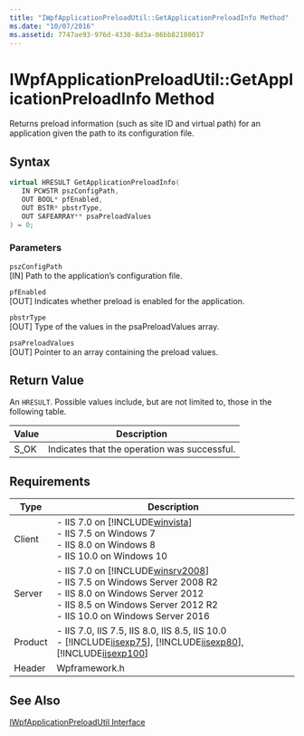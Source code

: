 ```yaml
---
title: "IWpfApplicationPreloadUtil::GetApplicationPreloadInfo Method"
ms.date: "10/07/2016"
ms.assetid: 7747ae93-976d-4330-8d3a-06bb82180017
---
```

# IWpfApplicationPreloadUtil::GetApplicationPreloadInfo Method
Returns preload information (such as site ID and virtual path) for an application given the path to its configuration file.  
  
## Syntax  
  
```cpp  
virtual HRESULT GetApplicationPreloadInfo(  
   IN PCWSTR pszConfigPath,  
   OUT BOOL* pfEnabled,  
   OUT BSTR* pbstrType,  
   OUT SAFEARRAY** psaPreloadValues  
) = 0;  
```  
  
### Parameters  
 `pszConfigPath`  
 [IN] Path to the application’s configuration file.  
  
 `pfEnabled`  
 [OUT] Indicates whether preload is enabled for the application.  
  
 `pbstrType`  
 [OUT] Type of the values in the psaPreloadValues array.  
  
 `psaPreloadValues`  
 [OUT] Pointer to an array containing the preload values.  
  
## Return Value  
 An `HRESULT`. Possible values include, but are not limited to, those in the following table.  
  
|Value|Description|  
|-----------|-----------------|  
|S_OK|Indicates that the operation was successful.|  
  
## Requirements  
  
|Type|Description|  
|----------|-----------------|  
|Client|-   IIS 7.0 on [!INCLUDE[winvista](../../wmi-provider/includes/winvista-md.md)]<br />-   IIS 7.5 on Windows 7<br />-   IIS 8.0 on Windows 8<br />-   IIS 10.0 on Windows 10|  
|Server|-   IIS 7.0 on [!INCLUDE[winsrv2008](../../wmi-provider/includes/winsrv2008-md.md)]<br />-   IIS 7.5 on Windows Server 2008 R2<br />-   IIS 8.0 on Windows Server 2012<br />-   IIS 8.5 on Windows Server 2012 R2<br />-   IIS 10.0 on Windows Server 2016|  
|Product|-   IIS 7.0, IIS 7.5, IIS 8.0, IIS 8.5, IIS 10.0<br />-   [!INCLUDE[iisexp75](../../web-development-reference/native-code-api-reference/includes/iisexp75-md.md)], [!INCLUDE[iisexp80](../../web-development-reference/native-code-api-reference/includes/iisexp80-md.md)], [!INCLUDE[iisexp100](../../web-development-reference/native-code-api-reference/includes/iisexp100-md.md)]|  
|Header|Wpframework.h|  
  
## See Also  
 [IWpfApplicationPreloadUtil Interface](../../web-development-reference/native-code-api-reference/iwpfapplicationpreloadutil-interface.md)
